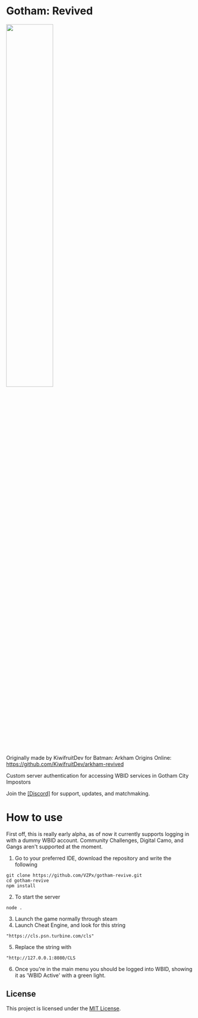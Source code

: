 # Gotham: Revived
<img src="https://media.discordapp.net/attachments/1208513216238329916/1249470337490358332/image.png?ex=66676b6e&is=666619ee&hm=d8b789a31b3855ea3ef07b59d249b8f5ddb734cd748ffbfcff3b8347927cb3b1&=&format=webp&quality=lossless&width=1219&height=683" height="50%" width="50%">

Originally made by KiwifruitDev for Batman: Arkham Origins Online: https://github.com/KiwifruitDev/arkham-revived

Custom server authentication for accessing WBID services in Gotham City Impostors

Join the [[Discord]](https://discord.gg/ef62xneQ3s) for support, updates, and matchmaking.

# How to use
First off, this is really early alpha, as of now it currently supports logging in with a dummy WBID account. Community Challenges, Digital Camo, and Gangs aren't supported at the moment.

1. Go to your preferred IDE, download the repository and write the following
```
git clone https://github.com/VZPx/gotham-revive.git
cd gotham-revive
npm install
```
2. To start the server
```
node .
```
3. Launch the game normally through steam
4. Launch Cheat Engine, and look for this string 
```
"https://cls.psn.turbine.com/cls"
```
5. Replace the string with 
```
"http://127.0.0.1:8080/CLS
```
6. Once you're in the main menu you should be logged into WBID, showing it as 'WBID Active' with a green light.

## License

This project is licensed under the [MIT License](https://choosealicense.com/licenses/mit/).

